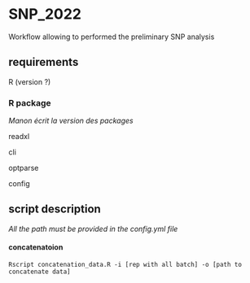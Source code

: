 # SNP_2022
 Workflow allowing to performed the preliminary SNP analysis

## requirements

R (version ?)

### R package

_Manon écrit la version des packages_

readxl

cli

optparse

config

## script description

_All the path must be provided in the config.yml file_

#### concatenatoion
``` shell
Rscript concatenation_data.R -i [rep with all batch] -o [path to concatenate data]
```
